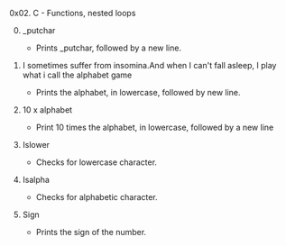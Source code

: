 0x02. C - Functions, nested loops

0. _putchar
	- Prints _putchar, followed by a new line.

1. I sometimes suffer from insomina.And when I can't fall asleep, I play what i call the alphabet game 
	- Prints the alphabet, in lowercase, followed by new line.

2. 10 x alphabet
	- Print 10 times the alphabet, in lowercase, followed by a new line

3. Islower
	- Checks for lowercase character.

4. Isalpha
	- Checks for alphabetic character.

5. Sign 
	- Prints the sign of the number.
